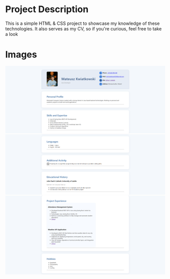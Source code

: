 # Project Description

This is a simple HTML & CSS project to showcase my knowledge of these technologies. It also serves as my CV, so if you're curious, feel free to take a look

# Images

![image alt](https://github.com/Ros1yn/VirtualCV/blob/Ros1yn-readme/git1.png)
![image alt](https://github.com/Ros1yn/VirtualCV/blob/Ros1yn-readme/git2.png)
![image alt](https://github.com/Ros1yn/VirtualCV/blob/Ros1yn-readme/git3.png)
